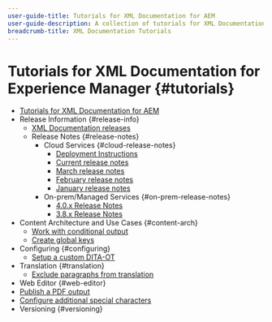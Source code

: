 ```yaml
---
user-guide-title: Tutorials for XML Documentation for AEM
user-guide-description: A collection of tutorials for XML Documentation for Adobe Experience Manager.
breadcrumb-title: XML Documentation Tutorials
---
```

  
# Tutorials for XML Documentation for Experience Manager {#tutorials}

+ [Tutorials for XML Documentation for AEM](overview.md)
+ Release Information {#release-info}
  + [XML Documentation releases](./release-info/latest-release-info.md) 
  + Release Notes {#release-notes}
    + Cloud Services {#cloud-release-notes}
      + [Deployment Instructions](./release-info/deploy-xml-on-aemaacs.md)
      + [Current release notes](./release-info/release-notes-2022.4.0.md)
      + [March release notes](./release-info/release-notes-2022.3.0.md)
      + [February release notes](./release-info/release-notes-2022.2.0.md)
      + [January release notes](./release-info/release-notes-2022.1.0.md)
    + On-prem/Managed Services {#on-prem-release-notes}
      + [4.0.x Release Notes](https://helpx.adobe.com/xml-documentation-for-experience-manager/release-note/release-notes-xml-documentation-solution-4-0.html)
      + [3.8.x Release Notes](https://helpx.adobe.com/xml-documentation-for-experience-manager/release-note/release-notes-xml-documentation-solution-3-8.html)
+ Content Architecture and Use Cases {#content-arch}
  + [Work with conditional output](./content-architecture/create-and-use-conditions.md)
  + [Create global keys](./content-architecture/create-global-keys.md)
+ Configuring {#configuring}
  + [Setup a custom DITA-OT](./configuring/setup-a-custom-dita-ot.md)
+ Translation {#translation}
  + [Exclude paragraphs from translation](./translation/exclude-paragraphs-from-translation.md)
+ Web Editor {#web-editor}
+   [Publish a PDF output](./web-editor/native-pdf-web-editor.md) 
  + [Configure additional special characters](./web-editor/native-pdf-web-editor.md) 
+ Versioning {#versioning}
